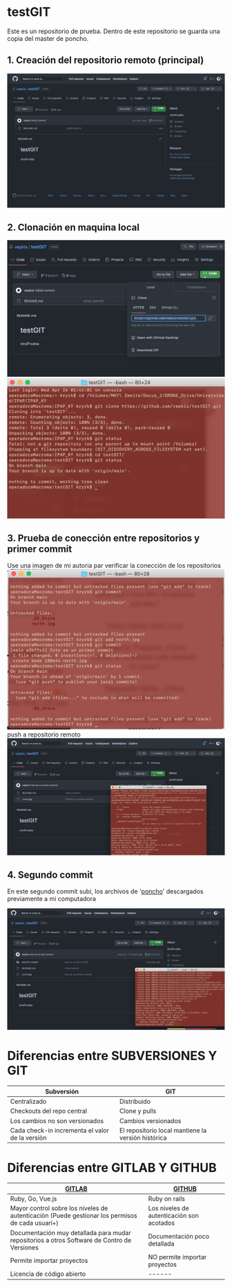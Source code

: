 # testGIT
Este es un repositorio de prueba. Dentro de este repositorio se guarda una copia del master de poncho.

## 1. Creación del repositorio remoto (principal)
![Creación del repositorio](/imagenes/ima_1.png)


## 2. Clonación en maquina local
![Clonado](/imagenes/ima_2.png)
![Creación del repositorio local](/imagenes/ima_3.png)

## 3. Prueba de conección entre repositorios y primer commit

Use una imagen de mi autoria par verificar la conecciòn de los repositorios
![Commit imagen](/imagenes/ima_4.png)
push a repositorio remoto
![push a repositorio remoto](/imagenes/ima_5.png)


## 4. Segundo commit

En este segundo commit subi, los archivos de '[poncho](https://github.com/argob/poncho)' descargados previamente a mi computadora

![Clonado](/imagenes/ima_6.png)


# Diferencias entre SUBVERSIONES Y GIT

| Subversión | GIT |
| ------ | ------ |
| Centralizado | Distribuido |
| Checkouts del repo central | Clone y pulls |
| Los cambios no son versionados | Cambios versionados |
| Cada check-in incrementa el valor de la versiòn | El repositorio local mantiene la versión histórica |

# Diferencias entre GITLAB Y GITHUB

| [GITLAB](https://about.gitlab.com) | [GITHUB](https://github.com/) |
| ------ | ------ |
| Ruby, Go, Vue.js | Ruby on rails |
| Mayor control sobre los niveles de autenticaciòn (Puede gestionar los permisos de cada usuari+) | Los niveles de autenticación son acotados |
| Documentación muy detallada para mudar repositorios a otros Software de Contro de Versiones | Documentación poco detallada |
| Permite importar proyectos | NO permite importar proyectos |
| Licencia de código abierto | ------ |


